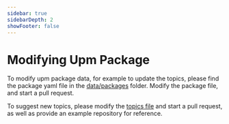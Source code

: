 ```yaml
---
sidebar: true
sidebarDepth: 2
showFooter: false
---
```

# Modifying Upm Package

To modify upm package data, for example to update the topics, please find the package yaml file in the [data/packages](https://github.com/openupm/openupm/tree/master/data/packages) folder. Modify the package file, and start a pull request.

To suggest new topics, please modify the [topics file](https://github.com/openupm/openupm/blob/master/data/topics.yml) and start a pull request, as well as provide an example repository for reference.
